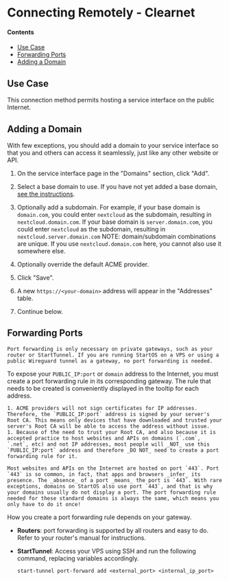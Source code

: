 # Connecting Remotely - Clearnet

#### Contents

- [Use Case](#use-case)
- [Forwarding Ports](#forwarding-ports)
- [Adding a Domain](#adding-a-domain)

## Use Case

This connection method permits hosting a service interface on the public Internet.

## Adding a Domain

With few exceptions, you should add a domain to your service interface so that you and others can access it seamlessly, just like any other website or API.

1. On the service interface page in the "Domains" section, click "Add".

1. Select a base domain to use. If you have not yet added a base domain, [see the instructions](../domains.md).

1. Optionally add a subdomain. For example, if your base domain is `domain.com`, you could enter `nextcloud` as the subdomain, resulting in `nextcloud.domain.com`. If your base domain is `server.domain.com`, you could enter `nextcloud` as the subdomain, resulting in `nextcloud.server.domain.com` NOTE: domain/subdomain combinations are unique. If you use `nextcloud.domain.com` here, you cannot also use it somewhere else.

1. Optionally override the default ACME provider.

1. Click "Save".

1. A new `https://<your-domain>` address will appear in the "Addresses" table.

1. Continue below.

## Forwarding Ports

```admonish note
Port forwarding is only necessary on private gateways, such as your router or StartTunnel. If you are running StartOS on a VPS or using a public Wireguard tunnel as a gateway, no port forwarding is needed.
```

To expose your `PUBLIC_IP:port` or `domain` address to the Internet, you must create a port forwarding rule in its corresponding gateway. The rule that needs to be created is conveniently displayed in the tooltip for each address.

```admonish warning title="Caution"
1. ACME providers will not sign certificates for IP addresses. Therefore, the `PUBLIC_IP:port` address is signed by your server's Root CA. This means only devices that have downloaded and trusted your server's Root CA will be able to access the address without issue.
1. Because of the need to trust your Root CA, and also because it is accepted practice to host websites and APIs on domains (`.com`, `.net`, etc) and not IP addresses, most people will _NOT_ use this `PUBLIC_IP:port` address and therefore _DO NOT_ need to create a port forwarding rule for it.
```

```admonish tip
Most websites and APIs on the Internet are hosted on port `443`. Port `443` is so common, in fact, that apps and browsers _infer_ its presence. The _absence_ of a port _means_ the port is `443`. With rare exceptions, domains on StartOS also use port `443`, and that is why your domains usually do not display a port. The port forwarding rule needed for these standard domains is always the same, which means you only have to do it once!
```

How you create a port forwarding rule depends on your gateway.

- **Routers**: port forwarding is supported by all routers and easy to do. Refer to your router's manual for instructions.
- **StartTunnel**: Access your VPS using SSH and run the following command, replacing variables accordingly.

      start-tunnel port-forward add <external_port> <internal_ip_port>

